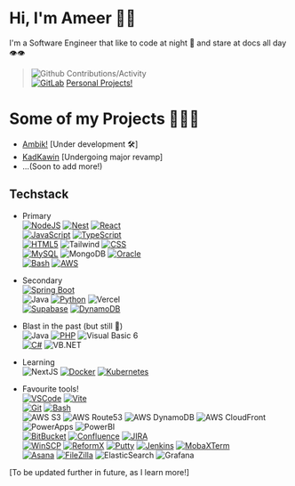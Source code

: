 # Hi, I'm Ameer 👋🏻
I'm a Software Engineer that like to code at night 🦉 and stare at docs all day 👁️👁️

> ![Github](https://img.shields.io/badge/-Github-000?&logo=github) Contributions/Activity  
> [![GitLab](https://img.shields.io/badge/GitLab-FC6D26?logo=gitlab&logoColor=fff)](https://gitlab.com/ameersorne) [Personal Projects!](https://gitlab.com/ameersorne)


# Some of my Projects 👨‍💻✨
- [Ambik!](https://ambik.link/) [Under development 🛠️]
- [KadKawin](https://kahwinn.link/) [Undergoing major revamp]
- ...(Soon to add more!)

## Techstack
- Primary  
[![NodeJS](https://img.shields.io/badge/Node.js-6DA55F?logo=node.js&logoColor=white)](#) 
[![Nest](https://img.shields.io/badge/Nest.js-%23E0234E.svg?logo=nestjs&logoColor=white)](#) 
[![React](https://img.shields.io/badge/React-%2320232a.svg?logo=react&logoColor=%2361DAFB)](#)  
[![JavaScript](https://img.shields.io/badge/JavaScript-F7DF1E?logo=javascript&logoColor=000)](#)
[![TypeScript](https://img.shields.io/badge/TypeScript-3178C6?logo=typescript&logoColor=fff)](#)  
[![HTML5](https://img.shields.io/badge/HTML-%23E34F26.svg?logo=html5&logoColor=white)](#) 
![Tailwind](https://img.shields.io/badge/tailwindcss-0F172A?&logo=tailwindcss)
[![CSS](https://img.shields.io/badge/CSS-1572B6?logo=css3&logoColor=fff)](#)  
[![MySQL](https://img.shields.io/badge/MySQL-4479A1?logo=mysql&logoColor=fff)](#)
![MongoDB](https://img.shields.io/badge/-MongoDB-13aa52?&logo=mongodb&logoColor=white)
[![Oracle](https://custom-icon-badges.demolab.com/badge/Oracle-F80000?logo=oracle&logoColor=fff)](#)  
[![Bash](https://img.shields.io/badge/Bash-4EAA25?logo=gnubash&logoColor=fff)](#)
[![AWS](https://img.shields.io/badge/AWS-%23FF9900.svg?logo=amazon-web-services&logoColor=white)](#)

- Secondary  
[![Spring Boot](https://img.shields.io/badge/Spring%20Boot-6DB33F?logo=springboot&logoColor=fff)](#)  
![Java](https://img.shields.io/badge/Java-17-red?logo=java)
[![Python](https://img.shields.io/badge/Python-3776AB?logo=python&logoColor=fff)](#)
![Vercel](https://img.shields.io/badge/-Vercel-000?&logo=Vercel)  
[![Supabase](https://img.shields.io/badge/Supabase-3FCF8E?logo=supabase&logoColor=fff)](#)
[![DynamoDB](https://img.shields.io/badge/DynamoDB-4053D6?logo=amazondynamodb&logoColor=fff)](#)

- Blast in the past (but still 💪)  
![Java](https://img.shields.io/badge/Java-11-red?logo=java)
[![PHP](https://img.shields.io/badge/php-%23777BB4.svg?&logo=php&logoColor=white)](#)
![Visual Basic 6](https://img.shields.io/badge/Visual%20Basic%206-orange?logo=microsoft)  
[![C#](https://custom-icon-badges.demolab.com/badge/C%23-%23239120.svg?logo=cshrp&logoColor=white)](#)
![VB.NET](https://img.shields.io/badge/VB.NET-blue?logo=visual-studio)

- Learning  
![NextJS](https://img.shields.io/badge/-NextJS-000?&logo=Next.JS)
[![Docker](https://img.shields.io/badge/Docker-2496ED?logo=docker&logoColor=fff)](#)
[![Kubernetes](https://img.shields.io/badge/Kubernetes-326CE5?logo=kubernetes&logoColor=fff)](#)  
- Favourite tools!  
[![VSCode](https://img.shields.io/badge/Visual%20Studio%20Code-blue?logo=visual-studio-code)](https://code.visualstudio.com/)
[![Vite](https://img.shields.io/badge/Vite-yellow?logo=vite)](https://vitejs.dev/)    
[![Git](https://img.shields.io/badge/Git-blue?logo=git)](https://git-scm.com/)
[![Bash](https://img.shields.io/badge/Bash-green?logo=gnu-bash)](https://www.gnu.org/software/bash/)  
![AWS S3](https://img.shields.io/badge/AWS%20S3-orange?logo=amazon-s3)
![AWS Route53](https://img.shields.io/badge/AWS%20Route53-orange?logo=amazon-route53)
![AWS DynamoDB](https://img.shields.io/badge/AWS%20DynamoDB-orange?logo=amazon-dynamodb)
![AWS CloudFront](https://img.shields.io/badge/AWS%20CloudFront-orange?logo=amazon-cloudfront)
![PowerApps](https://img.shields.io/badge/PowerApps-blue?logo=microsoft-powerpoint)
![PowerBI](https://img.shields.io/badge/PowerBI-yellow?logo=microsoft-powerpoint)  
[![BitBucket](https://img.shields.io/badge/BitBucket-blue?logo=bitbucket)](https://bitbucket.org/)
[![Confluence](https://img.shields.io/badge/Confluence-blue?logo=confluence)](https://www.atlassian.com/software/confluence)
[![JIRA](https://img.shields.io/badge/JIRA-blue?logo=jira)](https://www.atlassian.com/software/jira)  
[![WinSCP](https://img.shields.io/badge/WinSCP-green?logo=winscp)](https://winscp.net/)
[![ReformX](https://img.shields.io/badge/ReformX-red?logo=reformx)](https://www.reformx.com/)
[![Putty](https://img.shields.io/badge/Putty-yellow?logo=putty)](https://www.putty.org/)
[![Jenkins](https://img.shields.io/badge/Jenkins-red?logo=jenkins)](https://www.jenkins.io/)
[![MobaXTerm](https://img.shields.io/badge/MobaXTerm-yellow?logo=mobaxterm)](https://mobaxterm.mobatek.net/)  
[![Asana](https://img.shields.io/badge/Asana-blue?logo=asana)](https://asana.com/)
[![FileZilla](https://img.shields.io/badge/FileZilla-green?logo=filezilla)](https://filezilla-project.org/)
![ElasticSearch](https://img.shields.io/badge/-ElasticSearch-000?&logo=ElasticSearch)
![Grafana](https://img.shields.io/badge/-Grafana-000?&logo=Grafana)


[To be updated further in future, as I learn more!]

